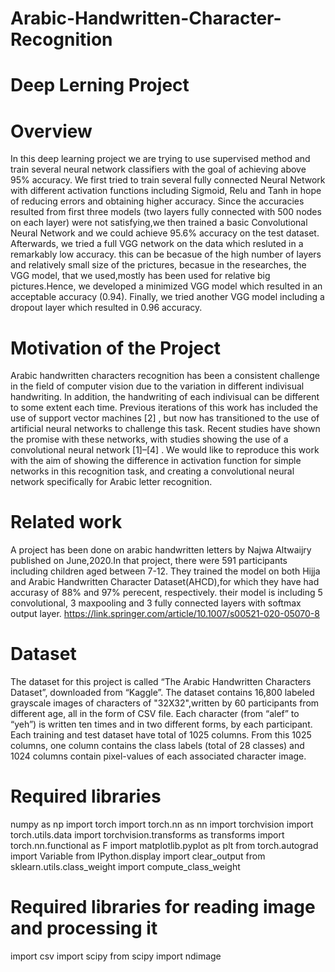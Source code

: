# Arabic-Handwritten-Character-Recognition
# Deep Lerning Project

# Overview
In this deep learning project we are trying to use supervised method and train several neural network classifiers with the goal of achieving above 95% accuracy. We first tried to train several fully connected Neural Network with different activation functions including Sigmoid, Relu and Tanh in hope of reducing errors and obtaining higher accuracy. Since the accuracies resulted from first three models (two layers fully connected with 500 nodes on each layer) were not satisfying,we then trained a basic Convolutional Neural Network and we could achieve 95.6% accuracy on the test dataset. Afterwards, we tried a full VGG network on the data which resluted in a remarkably low accuracy. this can be becasue of the high number of layers and relatively small size of the prictures, becasue in the researches, the VGG model, that we used,mostly has been used for relative big pictures.Hence, we developed a minimized VGG model which resulted in an acceptable accuracy (0.94). Finally, we tried another VGG model including a dropout layer which resulted in 0.96 accuracy.

# Motivation of the Project
Arabic handwritten characters recognition has been a consistent challenge in the field of computer vision due to the variation in different indivisual handwriting. In addition, the handwriting of each indivisual can be different to some extent each time. Previous iterations of this work has included the use of support vector machines [2] , but now has transitioned to the use of artificial neural networks to challenge this task. Recent studies have shown the promise with these networks, with studies showing the use of a convolutional neural network [1]–[4] . We would like to reproduce this work with the aim of showing the difference in activation function for simple networks in this recognition task, and creating a convolutional neural network specifically for Arabic letter recognition.

# Related work
A project has been done on arabic handwritten letters by Najwa Altwaijry published on June,2020.In that project, there were 591 participants including children aged between 7-12. They trained the model on both Hijja and Arabic Handwritten Character Dataset(AHCD),for which they have had accurasy of 88% and 97% perecent, respectively. their model is including 5 convolutional, 3 maxpooling and 3 fully connected layers with softmax output layer.
https://link.springer.com/article/10.1007/s00521-020-05070-8

# Dataset
The dataset for this project is called “The Arabic Handwritten Characters Dataset”, downloaded from “Kaggle”. The dataset contains 16,800 labeled grayscale images of characters of "32X32",written by 60 participants from different age, all in the form of CSV file. Each character (from “alef” to “yeh”) is written ten times and in two different forms, by each participant. Each training and test dataset have total of 1025 columns. From this 1025 columns, one column contains the class labels (total of 28 classes) and 1024 columns contain pixel-values of each associated character image.

# Required libraries
 numpy as np
import torch
import torch.nn as nn
import torchvision
import torch.utils.data
import torchvision.transforms as transforms
import torch.nn.functional as F
import matplotlib.pyplot as plt
from torch.autograd import Variable
from IPython.display import clear_output
from sklearn.utils.class_weight import compute_class_weight
# Required libraries for reading image and processing it
import csv
import scipy
from scipy import ndimage
